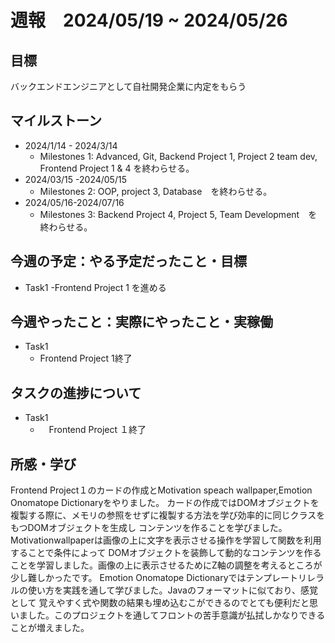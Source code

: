 # 週報　2024/05/19 ~ 2024/05/26
## 目標   
バックエンドエンジニアとして自社開発企業に内定をもらう

## マイルストーン
- 2024/1/14 - 2024/3/14
  - Milestones 1: Advanced, Git, Backend Project 1, Project 2 team dev, Frontend Project 1 & 4 を終わらせる。
- 2024/03/15 -2024/05/15
  - Milestones 2: OOP, project 3, Database　を終わらせる。
- 2024/05/16-2024/07/16
  - Milestones 3: Backend Project 4, Project 5, Team Development　を終わらせる。
   
## 今週の予定：やる予定だったこと・目標
  - Task1
    -Frontend Project 1 を進める
    
## 今週やったこと：実際にやったこと・実稼働
- Task1
  - Frontend Project 1終了

## タスクの進捗について
- Task1
  - 　Frontend Project １終了

## 所感・学び

Frontend Project１のカードの作成とMotivation speach wallpaper,Emotion Onomatope Dictionaryをやりました。
カードの作成ではDOMオブジェクトを複製する際に、メモリの参照をせずに複製する方法を学び効率的に同じクラスをもつDOMオブジェクトを生成し
コンテンツを作ることを学びました。Motivationwallpaperは画像の上に文字を表示させる操作を学習して関数を利用することで条件によって
DOMオブジェクトを装飾して動的なコンテンツを作ることを学習しました。画像の上に表示させるためにZ軸の調整を考えるところが少し難しかったです。
Emotion Onomatope Dictionaryではテンプレートリレラルの使い方を実践を通して学びました。Javaのフォーマットに似ており、感覚として
覚えやすく式や関数の結果も埋め込むこができるのでとても便利だと思いました。このプロジェクトを通してフロントの苦手意識が払拭しかなりできることが増えました。
